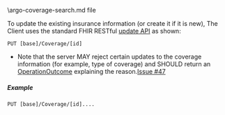 
\argo-coverage-search.md file

To update the existing insurance information (or create it if it is new), The Client uses the standard FHIR RESTful [update API]({{site.data.fhir.path}}/http.html#update) as shown:

   `PUT [base]/Coverage/[id]`

- Note that the server MAY reject certain updates to the coverage information (for example, type of coverage) and SHOULD return an [OperationOutcome]({{site.data.fhir.path}}/operationoutcome.html) explaining the reason.[Issue #47](../issues/47)

##### Example

~~~
PUT [base]/Coverage/[id]....

~~~
<br />
